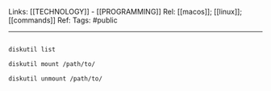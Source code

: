 Links: [[TECHNOLOGY]] - [[PROGRAMMING]]
Rel: [[macos]]; [[linux]]; [[commands]]
Ref: 
Tags: #public 

--- 
```sh

diskutil list

diskutil mount /path/to/

diskutil unmount /path/to/
```